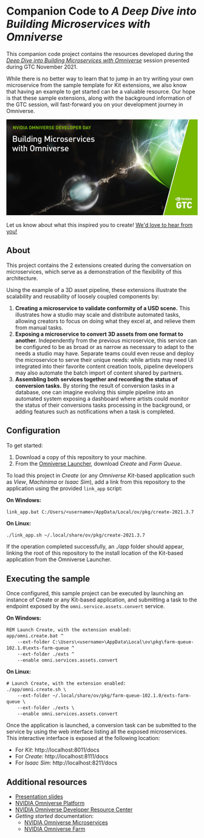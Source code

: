 # Companion Code to *A Deep Dive into Building Microservices with Omniverse*

This companion code project contains the resources developed during the [*Deep Dive into Building Microservices with Omniverse*](https://events.rainfocus.com/widget/nvidia/nvidiagtc/sessioncatalog/session/1629317010811001jRq5) session presented during GTC November 2021.

While there is no better way to learn that to jump in an try writing your own microservice from the sample template for Kit extensions, we also know that having an example to get started can be a valuable resource. Our hope is that these sample extensions, along with the background information of the GTC session, will fast-forward you on your development journey in Omniverse.

[![Deep Dive into Building Microservices with Omniverse GTC 2021](./docs/deep-dive-into-microservices-with-omniverse-session-poster.jpg)](https://www.nvidia.com/en-us/on-demand/session/gtcfall21-a31204/)

Let us know about what this inspired you to create! [We'd love to hear from you!](https://forums.developer.nvidia.com/c/omniverse/showcase/362)

## About

This project contains the 2 extensions created during the conversation on microservices, which serve as a demonstration of the flexibility of this architecture.

Using the example of a 3D asset pipeline, these extensions illustrate the scalability and reusability of loosely coupled components by:
 1. **Creating a microservice to validate conformity of a USD scene.** This illustrates how a studio may scale and distribute automated tasks, allowing creators to focus on doing what they excel at, and relieve them from manual tasks.
 2. **Exposing a microservice to convert 3D assets from one format to another.** Independently from the previous microservice, this service can be configured to be as broad or as narrow as necessary to adapt to the needs a studio may have. Separate teams could even reuse and deploy the microservice to serve their unique needs: while artists may need UI integrated into their favorite content creation tools, pipeline developers may also automate the batch import of content shared by partners.
 3. **Assembling both services together and recording the status of conversion tasks.** By storing the result of conversion tasks in a database, one can imagine evolving this simple pipeline into an automated system exposing a dashboard where artists could monitor the status of their conversions tasks processing in the background, or adding features such as notifications when a task is completed.

## Configuration

To get started:
 1. Download a copy of this repository to your machine.
 2. From the [Omniverse Launcher](https://www.nvidia.com/en-us/omniverse), download *Create* and *Farm Queue*.

To load this project in *Create* (or any *Omniverse Kit*-based application such as *View*, *Machinima* or *Isaac Sim*), add a link from this repository to the application using the provided `link_app` script:

**On Windows:**
```batch
link_app.bat C:/Users/<username>/AppData/Local/ov/pkg/create-2021.3.7
```

**On Linux:**
```bash
./link_app.sh ~/.local/share/ov/pkg/create-2021.3.7
```

If the operation completed successfully, an *./app* folder should appear, linking the root of this repository to the install location of the Kit-based application from the Omniverse Launcher.

## Executing the sample

Once configured, this sample project can be executed by launching an instance of Create or any Kit-based application, and submitting a task to the endpoint exposed by the `omni.service.assets.convert` service.

**On Windows:**
```batch
REM Launch Create, with the extension enabled:
app/omni.create.bat ^
    --ext-folder C:\Users\<username>\AppData\Local\ov\pkg\farm-queue-102.1.0\exts-farm-queue ^
    --ext-folder ./exts ^
    --enable omni.services.assets.convert
```

**On Linux:**
```shell
# Launch Create, with the extension enabled:
./app/omni.create.sh \
    --ext-folder ~/.local/share/ov/pkg/farm-queue-102.1.0/exts-farm-queue \
    --ext-folder ./exts \
    --enable omni.services.assets.convert
```

Once the application is launched, a conversion task can be submitted to the service by using the web interface listing all the exposed microservices. This interactive interface is exposed at the following location:
 * For *Kit*: http://localhost:8011/docs
 * For *Create*: http://localhost:8111/docs
 * For *Isaac Sim*: http://localhost:8211/docs

## Additional resources

 * [Presentation slides](https://drive.google.com/file/d/1lThTzjQqnGOgVE6GddwKhsl_f4f1vVsm/view?usp=sharing)
 * [NVIDIA Omniverse Platform](https://developer.nvidia.com/nvidia-omniverse-platform)
 * [NVIDIA Omniverse Developer Resource Center](https://developer.nvidia.com/nvidia-omniverse-developer-resource-center)
 * *Getting started* documentation:
   * [NVIDIA Omniverse Microservices](https://docs.omniverse.nvidia.com/services)
   * [NVIDIA Omniverse Farm](https://docs.omniverse.nvidia.com/farm)
